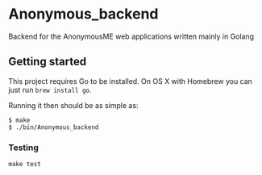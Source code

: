 # Anonymous_backend

Backend for the AnonymousME web applications written mainly in Golang

## Getting started

This project requires Go to be installed. On OS X with Homebrew you can just run `brew install go`.

Running it then should be as simple as:

```console
$ make
$ ./bin/Anonymous_backend
```

### Testing

``make test``